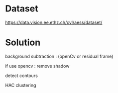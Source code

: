 # Dataset
https://data.vision.ee.ethz.ch/cvl/aess/dataset/
 
# Solution 

background subtraction : (openCv or residual frame) 

if use opencv : remove shadow

detect contours

HAC clustering
